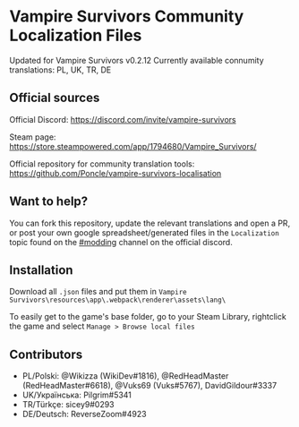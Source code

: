 # Vampire Survivors Community Localization Files

Updated for Vampire Survivors v0.2.12
Currently available connumity translations: PL, UK, TR, DE

## Official sources

Official Discord: https://discord.com/invite/vampire-survivors

Steam page: https://store.steampowered.com/app/1794680/Vampire_Survivors/

Official repository for community translation tools: https://github.com/Poncle/vampire-survivors-localisation

## Want to help?

You can fork this repository, update the relevant translations and open a PR, or post your own google spreadsheet/generated files in the `Localization` topic found on the [#modding](https://discord.com/channels/904353235006017556/937659884470693908) channel on the official discord.

## Installation

Download all `.json` files and put them in `Vampire Survivors\resources\app\.webpack\renderer\assets\lang\`

To easily get to the game's base folder, go to your Steam Library, rightclick the game and select `Manage > Browse local files`

## Contributors
* PL/Polski: @Wikizza (WikiDev#1816), @RedHeadMaster (RedHeadMaster#6618), @Vuks69 (Vuks#5767), DavidGildour#3337
* UK/Українська: Pilgrim#5341
* TR/Türkçe: sicey9#0293
* DE/Deutsch: ReverseZoom#4923
